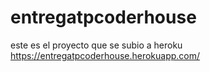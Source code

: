 # entregatpcoderhouse
este es el proyecto que se subio a heroku https://entregatpcoderhouse.herokuapp.com/
